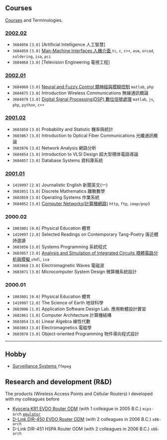 ## Courses

[Courses](https://aps.ntut.edu.tw/course/tw/QueryCurrPage.jsp) and Terminologies.

<!--
國立臺北科技大學 課程查詢系統
https://aps.ntut.edu.tw/course/tw/QueryCurrPage.jsp
校園入口網站
https://nportal.ntut.edu.tw/index.do?thetime=1503931327049
畢業校友相關資訊
https://www.ntut.edu.tw/p/404-1007-85228.php
-->

### [2002.02](https://aps.ntut.edu.tw/course/tw/Subj.jsp?format=-4&year=91&sem=2&code=330)

- `3604056` `[3.0]` [Artificial Intelligence 人工智慧]
- `3604059` `[3.0]` [Man-Machine Interfaces 人機介面 ](poc/io) `tc`, `c`, `c++`, `asm`, `orcad`, `soldering`, `isa`, `pci`
- `3604068` `[3.0]` [Television Engineering 電視工程]

### [2002.01](https://aps.ntut.edu.tw/course/tw/Subj.jsp?format=-4&year=91&sem=1&code=330)

- `3604060` `[3.0]` [Neural and Fuzzy Control 類神經與模糊控制](poc/control) `matlab`, `php`
- `3604075` `[3.0]` Introduction Wireless Communications 無線通訊概論
- `3604079` `[3.0]` [Digital Signal Processing(DSP) 數位信號處理](poc/dsp) `matlab`, `js`, `php`, `python`, `c++`


### [2001.02](https://aps.ntut.edu.tw/course/tw/Subj.jsp?format=-4&year=90&sem=2&code=330)

- `3603050` `[3.0]` Probability and Statistic 機率與統計
- `3603067` `[3.0]` Introduction to Optical Fiber Communications 光纖通訊概論
- `3603076` `[3.0]` Network Analysis 網路分析
- `3604054` `[3.0]` Introduction to VLSI Design 超大型積体電路導論
- `3604057` `[3.0]` Database Systems 資料庫系統

### [2001.01](https://aps.ntut.edu.tw/course/tw/Subj.jsp?format=-4&year=90&sem=1&code=330)

- `1419997` `[2.0]` Journalistic English 新聞英文(一)
- `3603051` `[3.0]` Discrete Mathematics 離散數學
- `3603059` `[3.0]` Operating Systems 作業系統
- `3604052` `[3.0]` [Computer Networks(計算機網路)](poc/net/#computer-network) `http`, `ftp`, `imap/pop3`

### 2000.02

- `1003001` `[0.0]` Physical Education 體育
- `1419997` `[2.0]` Selected Readings on Contemporary Tang-Poetry 唐近體詩選讀
- `3603056` `[3.0]` Systems Programming 系統程式
- `3603057` `[3.0]` [Analysis and Simulation of Integrated Circuits 積體電路分析與模擬 ](poc/fpga)  `vhdl`, `isa`
- `3603068` `[3.0]` Electromagnetic Waves 電磁波
- `3603071` `[3.0]` Microcomputer System Design 微算機系統設計
<!--
- `[1.0]` Microcomputer System Design Lab.微算機系統設計實習
https://www.ee.ntut.edu.tw/curricula/outline_d.php?code=3103907
-->

### 2000.01

- `1003001` `[0.0]` Physical Education 體育
- `1419997` `[2.0]` The Science of Earth 地球科學
- `3603006` `[1.0]` Application Software Design Lab. 應用軟體設計實習
- `3602061` `[3.0]` Computer Architecture 計算機結構
- `3603054` `[3.0]` Linear Algebra 線性代數
- `3603063` `[3.0]` Electromagnetics 電磁學
- `3603078` `[3.0]` Object-oriented Programming 物件導向程式設計




<!--

- [Internet of Things](poc/iot)                                   | php, python                          |                                    | restful     |
- [Sensor Widgets](#sensor-widgets)                               |                                      |                                    |             |
- [Cellular Technologies](#cellular-technologies)                 | php                                  |                                    |             |
- [Wi-Fi Technologies](#wi-fi-technologies)                       |                                      |                                    |             |
- [Web Technologies](poc/web)                                     | html, js                             |                                    | json        |
- [Common Gateway Interface](poc/cgi)                             | perl, php, python, shell, c          |                                    | cgi         |
- [Computer Programming](poc/code)                                | tcl, perl                            |                                    |             |
- [Television Engineering](poc/tv)                                | vb                                   |                                    | mpeg        |
- [Database Systems](poc/db)                                      | php                                  |                                    | lamp        |
- [Embedded System](poc/em)                                       |                                      | mt7688, mips, x86                  | ipv6        |


- [Network Manager System](poc/net/#network-manager-system)	     |                                      |                                    | cwmp, snmp  |
- [Operating Systems](poc/os)                                     | perl                                 |                                    |             |
- [Algorithm](poc/alg)                                            | c                                    |                                    |             |
- [Wireless Communications](poc/com)                              |                                      |                                    |             |

-->

<!--
- [Natural Language Processing](poc/nlp)                          |                                      |                                    |             |
- [Mathematics Education](poc/me)                                 |                                      |                                    |             |
Industrial Instrument	                                         |                                      | Signal Generator, Power Supplier, Oscilloscope, Digital Multi-meter | |



  |25|[Machine learning](poc/ml)                                      |                                      |                                    |             |

  - [Machine learning for mobile developers](https://developers.google.com/ml-kit/)



  <!--
  [c]: poc/io/isa/#c
  [tc]: poc/io/isa/#turbo-c
  [vb]: poc/tv/player/#programming
  [js]: poc/dip/js/grayscale/#javascript
  [c++]: poc/io/isa/#c-1
  [tcl]: tcl/simpleCalculator/#programming
  [php]: poc/control/backPropagationNetwork/#programming
  [vhdl]: #field-programmable-gate-array-fpga
  [html]: poc/geo
  [perl]: poc/net/http/#programming
  [python]: poc/dip/py/grayscale
  [matlab]: poc/dsp/discreteTimeProcessing/#programming
  [assembly]: poc/io/pci/#programming
  [orcad]: poc/io/isa/#schematic
  [soldering]: poc/io/isa/#soldering
  [mips]: https://wikidevi.com/wiki/Kyocera_KR1
  [x86]: https://wikidevi.com/wiki/D-Link_DIR-450_rev_A1
  -->


---

## Hobby

- [Surveillance Systems ](poc/cam) `ffmpeg`

## Research and development (R&D)

The products (Wireless Access Points and Cellular Routers) I developed with my colleagues before

- [Kyocera KR1 EVDO Router ODM](https://wikidevi.com/wiki/Kyocera_KR1) (with 1 colleague in 2005 B.C.) `mips-arch` [`emulator`](http://support.dlink.ca/Emulators/kr1/h_wizard.html)
- [D-Link DIR-450 EVDO Router ODM](https://wikidevi.com/wiki/D-Link_DIR-450_rev_A1) (with 2 colleagues in 2006 B.C.) `x86-arch` <!--[`emulator`](http://www.support.dlink.ca/emulators/dir450/103/login.htm)-->
- D-Link DIR-451 HSPA Router ODM (with 2 colleagues in 2006 B.C.) `x86-arch` <!--[`emulator`](http://www.support.dlink.com/emulators/dir451/103NA/login.htm)-->



